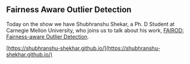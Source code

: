 ## Fairness Aware Outlier Detection

Today on the show we have Shubhranshu Shekar, a Ph. D Student at Carnegie Mellon University, who joins us to talk about his work, [FAIROD: Fairness-aware Outlier Detection](https://arxiv.org/abs/2012.03063).

[https://shubhranshu-shekhar.github.io/](https://shubhranshu-shekhar.github.io/)
